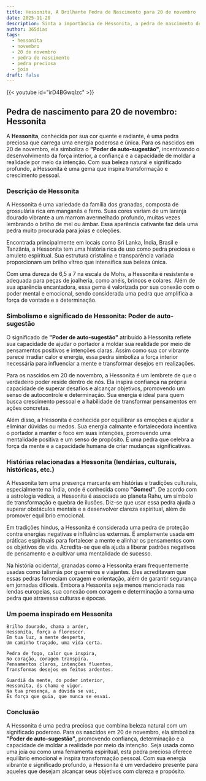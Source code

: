 ```yaml
---
title: Hessonita, A Brilhante Pedra de Nascimento para 20 de novembro
date: 2025-11-20
description: Sinta a importância de Hessonita, a pedra de nascimento de 20 de novembro que simboliza Poder de auto-sugestão. Deixe que sua beleza e significado iluminem seu dia.
author: 365dias
tags:
  - hessonita
  - novembro
  - 20 de novembro
  - pedra de nascimento
  - pedra preciosa
  - joia
draft: false
---
```


{{< youtube id="irD4BGwqIzc" >}}

## Pedra de nascimento para 20 de novembro: Hessonita

A **Hessonita**, conhecida por sua cor quente e radiante, é uma pedra preciosa que carrega uma energia poderosa e única. Para os nascidos em 20 de novembro, ela simboliza o **"Poder de auto-sugestão"**, incentivando o desenvolvimento da força interior, a confiança e a capacidade de moldar a realidade por meio da intenção. Com sua beleza natural e significado profundo, a Hessonita é uma gema que inspira transformação e crescimento pessoal.

### Descrição de Hessonita

A Hessonita é uma variedade da família dos granadas, composta de grossulária rica em manganês e ferro. Suas cores variam de um laranja dourado vibrante a um marrom avermelhado profundo, muitas vezes lembrando o brilho de mel ou âmbar. Essa aparência cativante faz dela uma pedra muito procurada para joias e coleções.

Encontrada principalmente em locais como Sri Lanka, Índia, Brasil e Tanzânia, a Hessonita tem uma história rica de uso como pedra preciosa e amuleto espiritual. Sua estrutura cristalina e transparência variada proporcionam um brilho vítreo que intensifica sua beleza única.

Com uma dureza de 6,5 a 7 na escala de Mohs, a Hessonita é resistente e adequada para peças de joalheria, como anéis, brincos e colares. Além de sua aparência encantadora, essa gema é valorizada por sua conexão com o poder mental e emocional, sendo considerada uma pedra que amplifica a força de vontade e a determinação.

### Simbolismo e significado de Hessonita: Poder de auto-sugestão

O significado de **"Poder de auto-sugestão"** atribuído à Hessonita reflete sua capacidade de ajudar o portador a moldar sua realidade por meio de pensamentos positivos e intenções claras. Assim como sua cor vibrante parece irradiar calor e energia, essa pedra simboliza a força interior necessária para influenciar a mente e transformar desejos em realizações.

Para os nascidos em 20 de novembro, a Hessonita é um lembrete de que o verdadeiro poder reside dentro de nós. Ela inspira confiança na própria capacidade de superar desafios e alcançar objetivos, promovendo um senso de autocontrole e determinação. Sua energia é ideal para quem busca crescimento pessoal e a habilidade de transformar pensamentos em ações concretas.

Além disso, a Hessonita é conhecida por equilibrar as emoções e ajudar a eliminar dúvidas ou medos. Sua energia calmante e fortalecedora incentiva o portador a manter o foco em suas intenções, promovendo uma mentalidade positiva e um senso de propósito. É uma pedra que celebra a força da mente e a capacidade humana de criar mudanças significativas.

### Histórias relacionadas a Hessonita (lendárias, culturais, históricas, etc.)

A Hessonita tem uma presença marcante em histórias e tradições culturais, especialmente na Índia, onde é conhecida como **"Gomed"**. De acordo com a astrologia védica, a Hessonita é associada ao planeta Rahu, um símbolo de transformação e quebra de ilusões. Diz-se que usar essa pedra ajuda a superar obstáculos mentais e a desenvolver clareza espiritual, além de promover equilíbrio emocional.

Em tradições hindus, a Hessonita é considerada uma pedra de proteção contra energias negativas e influências externas. É amplamente usada em práticas espirituais para fortalecer a mente e alinhar os pensamentos com os objetivos de vida. Acredita-se que ela ajuda a liberar padrões negativos de pensamento e a cultivar uma mentalidade de sucesso.

Na história ocidental, granadas como a Hessonita eram frequentemente usadas como talismãs por guerreiros e viajantes. Eles acreditavam que essas pedras forneciam coragem e orientação, além de garantir segurança em jornadas difíceis. Embora a Hessonita seja menos mencionada nas lendas europeias, sua conexão com coragem e determinação a torna uma pedra que atravessa culturas e épocas.

### Um poema inspirado em Hessonita

```
Brilho dourado, chama a arder,  
Hessonita, força a florescer.  
Em tua luz, a mente desperta,  
Um caminho traçado, uma vida certa.  

Pedra de fogo, calor que inspira,  
No coração, coragem transpira.  
Pensamentos claros, intenções fluentes,  
Transformas desejos em feitos ardentes.  

Guardiã da mente, do poder interior,  
Hessonita, és chama e vigor.  
Na tua presença, a dúvida se vai,  
És força que guia, que nunca se esvai.
```

### Conclusão

A Hessonita é uma pedra preciosa que combina beleza natural com um significado poderoso. Para os nascidos em 20 de novembro, ela simboliza **"Poder de auto-sugestão"**, promovendo confiança, determinação e a capacidade de moldar a realidade por meio da intenção. Seja usada como uma joia ou como uma ferramenta espiritual, esta pedra preciosa oferece equilíbrio emocional e inspira transformação pessoal. Com sua energia vibrante e significado profundo, a Hessonita é um verdadeiro presente para aqueles que desejam alcançar seus objetivos com clareza e propósito.